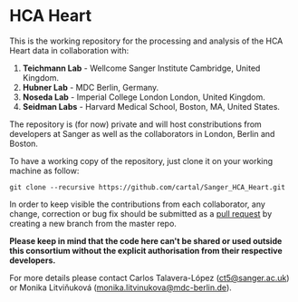 # HCA Heart


This is the working repository for the processing and analysis of the HCA Heart data in collaboration with:

1. **Teichmann Lab** - Wellcome Sanger Institute Cambridge, United Kingdom.
2. **Hubner Lab** - MDC Berlin, Germany.
3. **Noseda Lab** - Imperial College London London, United Kingdom.
4. **Seidman Labs** - Harvard Medical School, Boston, MA, United States. 

The repository is (for now) private and will host constributions from developers at Sanger as well as the collaborators in London, Berlin and Boston. 

To have a working copy of the repository, just clone it on your working machine as follow:

```
git clone --recursive https://github.com/cartal/Sanger_HCA_Heart.git

```

In order to keep visible the contributions from each collaborator, any change, correction or bug fix should be submitted as 
a [pull request](https://help.github.com/en/github/collaborating-with-issues-and-pull-requests/about-pull-requests) by creating a new branch from the master repo.

**Please keep in mind that the code here can't be shared or used outside this consortium without the explicit authorisation from their respective developers.** 

For more details please contact Carlos Talavera-López (ct5@sanger.ac.uk) or Monika Litviňuková (monika.litvinukova@mdc-berlin.de). 



